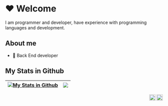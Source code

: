 # ❤️ Welcome 

I am programmer and developer, have experience with programming languages and development.

## About me

- 💼 Back End developer

## My Stats in Github

| <a href="https://github.com/BeerlD"><img align="center" src="https://github-readme-stats.vercel.app/api?username=BeerlD&show_icons=true&include_all_commits=true&theme=buefy&hide_border=true" alt="My Stats in Github" /></a> | <a href="https://github.com/BeerlD"><img align="center" src="https://github-readme-stats.vercel.app/api/top-langs/?username=BeerlD&layout=compact&theme=buefy&hide_border=true" /></a> |
| ------------- | ------------- |

<a href="https://discord.com/app"><img align="right" alt="BeerD - Discord" width="20px" src="https://img.icons8.com/color/512/discord--v2.png" /></a> <a href="https://www.youtube.com/@tarime6697"><img align="right" alt="BeerD - Youtube Channel" width="20px" src="https://img.icons8.com/color/512/youtube-play.png"/></a>

